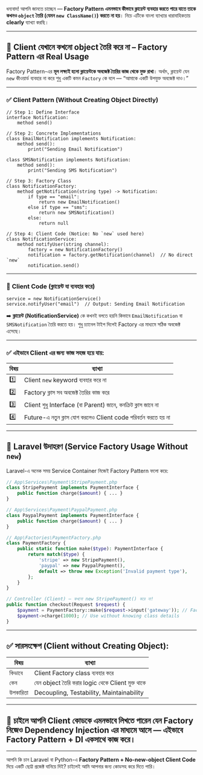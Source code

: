 ধন্যবাদ! আপনি জানতে চাচ্ছেন — **Factory Pattern এমনভাবে কীভাবে ক্লায়েন্ট ব্যবহার করতে পারে যাতে তাকে কখনও `object` তৈরি (যেমন `new ClassName()`) করতে না হয়**। নিচে এটিকে বাংলা ব্যাখ্যার ধারাবাহিকতায় **clearly** ব্যাখ্যা করছি।

---

## 🧠 **Client যেখানে কখনো object তৈরি করে না – Factory Pattern এর Real Usage**

Factory Pattern-এর **মূল লক্ষ্যই হলো ক্লায়েন্টকে অবজেক্ট তৈরির কাজ থেকে মুক্ত রাখা**। অর্থাৎ, ক্লায়েন্ট যেন `new` কীওয়ার্ড ব্যবহার না করে শুধু একটি কমন `Factory` কে বলে — “আমাকে একটি উপযুক্ত অবজেক্ট দাও।”

---

### ✅ **Client Pattern (Without Creating Object Directly)**

```pseudo
// Step 1: Define Interface
interface Notification:
    method send()

// Step 2: Concrete Implementations
class EmailNotification implements Notification:
    method send():
        print("Sending Email Notification")

class SMSNotification implements Notification:
    method send():
        print("Sending SMS Notification")

// Step 3: Factory Class
class NotificationFactory:
    method getNotification(string type) -> Notification:
        if type == "email":
            return new EmailNotification()
        else if type == "sms":
            return new SMSNotification()
        else:
            return null

// Step 4: Client Code (Notice: No `new` used here)
class NotificationService:
    method notifyUser(string channel):
        factory = new NotificationFactory()
        notification = factory.getNotification(channel)  // No direct `new`
        notification.send()
```

---

### 📌 **Client Code (ক্লায়েন্ট যা ব্যবহার করে)**

```pseudo
service = new NotificationService()
service.notifyUser("email")  // Output: Sending Email Notification
```

➡️ **ক্লায়েন্ট (NotificationService)** কে কখনই বলতে হয়নি কিভাবে `EmailNotification` বা `SMSNotification` তৈরি করতে হয়। শুধু চ্যানেল টাইপ দিলেই Factory এর মাধ্যমে সঠিক অবজেক্ট এসেছে।

---

### ✅ **এইভাবে Client এর জন্য কাজ সহজ হয়ে যায়:**

| বিষয় | ব্যাখ্যা                                                      |
| ---- | ------------------------------------------------------------- |
| 1️⃣  | Client `new` keyword ব্যবহার করে না                           |
| 2️⃣  | Factory ক্লাস সব অবজেক্ট তৈরির কাজ করে                        |
| 3️⃣  | Client শুধু Interface (বা Parent) জানে, কনক্রিট ক্লাস জানে না |
| 4️⃣  | Future-এ নতুন ক্লাস যোগ করলেও Client code পরিবর্তন করতে হয় না |

---

## 🧩 Laravel উদাহরণ (Service Factory Usage Without `new`)

Laravel-এ অনেক সময় Service Container নিজেই Factory Pattern ফলো করে:

```php
// App\Services\Payment\StripePayment.php
class StripePayment implements PaymentInterface {
    public function charge($amount) { ... }
}

// App\Services\Payment\PaypalPayment.php
class PaypalPayment implements PaymentInterface {
    public function charge($amount) { ... }
}

// App\Factories\PaymentFactory.php
class PaymentFactory {
    public static function make($type): PaymentInterface {
        return match($type) {
            'stripe' => new StripePayment(),
            'paypal' => new PaypalPayment(),
            default => throw new Exception('Invalid payment type'),
        };
    }
}

// Controller (Client) — কখনো new StripePayment() করে না!
public function checkout(Request $request) {
    $payment = PaymentFactory::make($request->input('gateway')); // Factory call
    $payment->charge(1000); // Use without knowing class details
}
```

---

## ✅ সারসংক্ষেপ (Client without Creating Object):

| বিষয়     | ব্যাখ্যা                                          |
| -------- | ------------------------------------------------- |
| কিভাবে   | Client Factory class ব্যবহার করে                  |
| কেন      | যেন object তৈরি করার logic থেকে Client মুক্ত থাকে |
| উপকারিতা | Decoupling, Testability, Maintainability          |

---

## 🧪 চাইলে আপনি Client কোডকে এমনভাবে লিখতে পারেন যেন Factory নিজেও Dependency Injection এর মাধ্যমে আসে — এইভাবে Factory Pattern + DI একসাথে কাজ করে।

---

আপনি কি চান Laravel বা Python-এ **Factory Pattern + No-new-object Client Code** দিয়ে একটি ছোট্ট প্রজেক্ট বানিয়ে দিই?
চাইলেই আমি আপনার জন্য কোডসহ করে দিতে পারি।
